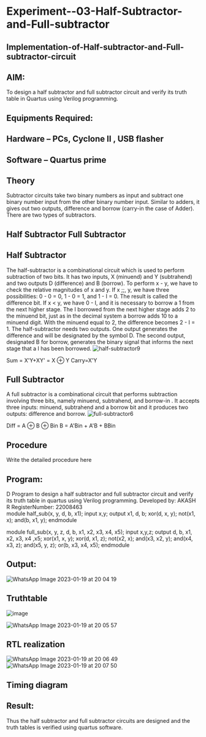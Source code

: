 # Experiment--03-Half-Subtractor-and-Full-subtractor
## Implementation-of-Half-subtractor-and-Full-subtractor-circuit
## AIM:
To design a half subtractor and full subtractor circuit and verify its truth table in Quartus using Verilog programming.

## Equipments Required:
## Hardware – PCs, Cyclone II , USB flasher
## Software – Quartus prime
## Theory
Subtractor circuits take two binary numbers as input and subtract one binary number input from the other binary number input. Similar to adders, it gives out two outputs, difference and borrow (carry-in the case of Adder). There are two types of subtractors.

## Half Subtractor Full Subtractor
## Half Subtractor
The half-subtractor is a combinational circuit which is used to perform subtraction of two bits. It has two inputs, X (minuend) and Y (subtrahend) and two outputs D (difference) and B (borrow). To perform x - y, we have to check the relative magnitudes of x and y. If x ;;, y, we have three possibilities: 0 - 0 = 0, 1 - 0 = 1, and 1 - I = 0. The result is called the difference bit. If x < y, we have 0 - I, and it is necessary to borrow a 1 from the next higher stage. The I borrowed from the next higher stage adds 2 to the minuend bit, just as in the decimal system a borrow adds 10 to a minuend digit. With the minuend equal to 2, the difference becomes 2 - I = 1. The half-subtractor needs two outputs. One output generates the difference and will be designated by the symbol D. The second output, designated B for borrow, generates the binary signal that informs the next stage that a I has been borrowed.
![half-subtractor9](https://user-images.githubusercontent.com/36288975/166112538-58c3bc7c-ee5d-4e6a-ac8d-8e8328efe27a.png)


Sum = X'Y+XY' = X ⊕ Y
Carry=X'Y

## Full Subtractor
A full subtractor is a combinational circuit that performs subtraction involving three bits, namely minuend, subtrahend, and borrow-in . It accepts three inputs: minuend, subtrahend and a borrow bit and it produces two outputs: difference and borrow. 
![full-subtractor6](https://user-images.githubusercontent.com/36288975/166112541-24c68359-3de8-4674-ae22-8272ffc385ed.png)


Diff = A ⊕ B ⊕ Bin B = A'Bin + A'B + BBin

## Procedure



Write the detailed procedure here 


## Program:
D
Program to design a half subtractor and full subtractor circuit and verify its truth table in quartus using Verilog programming.
Developed by: AKASH R
RegisterNumber:  22008463   
module half_sub(x, y, d, b, x1);
input x,y;
output x1, d, b;
xor(d, x, y);
not(x1, x);
and(b, x1, y);
endmodule

module full_sub(x, y, z, d, b, x1, x2, x3, x4, x5);
input x,y,z;
output d, b, x1, x2, x3, x4 ,x5;
xor(x1, x, y);
xor(d, x1, z);
not(x2, x);
and(x3, x2, y);
and(x4, x3, z);
and(x5, y, z);
or(b, x3, x4, x5);
endmodule

## Output:
![WhatsApp Image 2023-01-19 at 20 04 19](https://user-images.githubusercontent.com/123085535/213473107-c842ddd0-54ee-4dd2-9628-098a7d7399c2.jpg)

## Truthtable
![image](https://user-images.githubusercontent.com/123085535/213472571-218d4eee-30f9-47f3-b3a7-7b78bb81624c.png)

![WhatsApp Image 2023-01-19 at 20 05 57](https://user-images.githubusercontent.com/123085535/213473187-241ecf58-97d6-4726-a579-eaa482226b07.jpg)


##  RTL realization
![WhatsApp Image 2023-01-19 at 20 06 49](https://user-images.githubusercontent.com/123085535/213473235-0bd96052-3f30-4bc4-a7d6-bf1d1a69718a.jpg)
![WhatsApp Image 2023-01-19 at 20 07 50](https://user-images.githubusercontent.com/123085535/213473280-1fbac62a-d1bf-4bd3-9ff8-2ba8169f41a4.jpg)


## Timing diagram 

## Result:
Thus the half subtractor and full subtractor circuits are designed and the truth tables is verified using quartus software.
